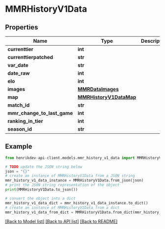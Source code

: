 # MMRHistoryV1Data


## Properties

Name | Type | Description | Notes
------------ | ------------- | ------------- | -------------
**currenttier** | **int** |  | 
**currenttierpatched** | **str** |  | 
**var_date** | **str** |  | 
**date_raw** | **int** |  | 
**elo** | **int** |  | 
**images** | [**MMRDataImages**](MMRDataImages.md) |  | 
**map** | [**MMRHistoryV1DataMap**](MMRHistoryV1DataMap.md) |  | 
**match_id** | **str** |  | 
**mmr_change_to_last_game** | **int** |  | 
**ranking_in_tier** | **int** |  | 
**season_id** | **str** |  | 

## Example

```python
from henrikdev-api-client.models.mmr_history_v1_data import MMRHistoryV1Data

# TODO update the JSON string below
json = "{}"
# create an instance of MMRHistoryV1Data from a JSON string
mmr_history_v1_data_instance = MMRHistoryV1Data.from_json(json)
# print the JSON string representation of the object
print(MMRHistoryV1Data.to_json())

# convert the object into a dict
mmr_history_v1_data_dict = mmr_history_v1_data_instance.to_dict()
# create an instance of MMRHistoryV1Data from a dict
mmr_history_v1_data_from_dict = MMRHistoryV1Data.from_dict(mmr_history_v1_data_dict)
```
[[Back to Model list]](../README.md#documentation-for-models) [[Back to API list]](../README.md#documentation-for-api-endpoints) [[Back to README]](../README.md)


